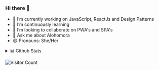 ### Hi there 👋

<!--
**Deep1Shikha/Deep1Shikha** is a ✨ _special_ ✨ repository because its `README.md` (this file) appears on your GitHub profile.

Here are some ideas to get you started:

- 🔭 I’m currently working on ...
- 🌱 I’m currently learning ...
- 👯 I’m looking to collaborate on ...
- 🤔 I’m looking for help with ...
- 💬 Ask me about ...
- 📫 How to reach me: ...
- 😄 Pronouns: ...
- ⚡ Fun fact: ...
-->
- 🔭 I’m currently working on JavaScript, ReactJs and Design Patterns
- 🌱 I’m continuously learning 
- 👯 I’m looking to collaborate on PWA's and SPA's
- 💬 Ask me about Alohomora
- 😄 Pronouns: She/Her
<details>
<summary>📊 Github Stats</summary>
</details>


 ![Visitor Count](https://profile-counter.glitch.me/{Deep1Shikha}/count.svg)
